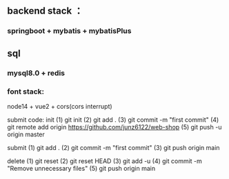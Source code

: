 
## backend stack ：
### springboot + mybatis + mybatisPlus

## sql
### mysql8.0 + redis

### font stack:
node14 + vue2 + cors(cors interrupt)

submit code:
init 
(1) git init
(2) git add .
(3) git commit -m "first commit"
(4) git remote add origin https://github.com/junz6122/web-shop
(5) git push -u origin master

submit
(1) git add .
(2) git commit -m "first commit"
(3) git push origin main

delete 
(1) git reset
(2) git reset HEAD
(3) git add -u
(4) git commit -m "Remove unnecessary files"
(5) git push origin main
